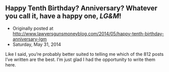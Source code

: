 ## Happy Tenth Birthday? Anniversary? Whatever you call it, have a happy one, <em>LG&amp;M</em>!

 * Originally posted at http://www.lawyersgunsmoneyblog.com/2014/05/happy-tenth-birthday-anniversary-lgm
 * Saturday, May 31, 2014

Like I said, you’re probably better suited to telling me which of the 812 posts I’ve written are the best. I’m just glad I had the opportunity to write them here.